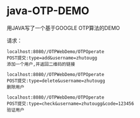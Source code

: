 # java-OTP-DEMO

用JAVA写了一个基于GOOGLE OTP算法的DEMO

请求：

```
localhost:8080//OTPWebDemo/OTPOperate
POST提交:type=add&username=zhutougg
添加一个用户,并返回二维码的链接
```



```
localhost:8080//OTPWebDemo/OTPOperate
POST提交:type=delete&username=zhutougg
删除用户
```

```
localhost:8080//OTPWebDemo/OTPOperate
POST提交:type=check&username=zhutougg&code=123456
验证用户
```

